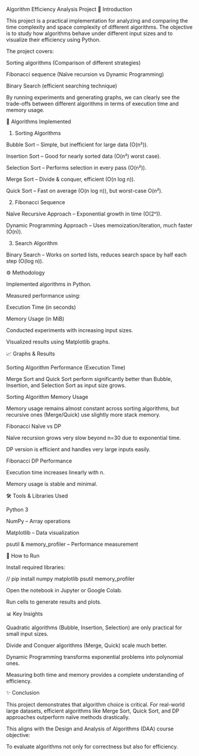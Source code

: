 Algorithm Efficiency Analysis Project
📌 Introduction

This project is a practical implementation for analyzing and comparing the time complexity and space complexity of different algorithms. The objective is to study how algorithms behave under different input sizes and to visualize their efficiency using Python.

The project covers:

Sorting algorithms (Comparison of different strategies)

Fibonacci sequence (Naïve recursion vs Dynamic Programming)

Binary Search (efficient searching technique)

By running experiments and generating graphs, we can clearly see the trade-offs between different algorithms in terms of execution time and memory usage.

🧮 Algorithms Implemented
1. Sorting Algorithms

Bubble Sort – Simple, but inefficient for large data (O(n²)).

Insertion Sort – Good for nearly sorted data (O(n²) worst case).

Selection Sort – Performs selection in every pass (O(n²)).

Merge Sort – Divide & conquer, efficient (O(n log n)).

Quick Sort – Fast on average (O(n log n)), but worst-case O(n²).

2. Fibonacci Sequence

Naïve Recursive Approach – Exponential growth in time (O(2ⁿ)).

Dynamic Programming Approach – Uses memoization/iteration, much faster (O(n)).

3. Search Algorithm

Binary Search – Works on sorted lists, reduces search space by half each step (O(log n)).

⚙️ Methodology

Implemented algorithms in Python.

Measured performance using:

Execution Time (in seconds)

Memory Usage (in MiB)

Conducted experiments with increasing input sizes.

Visualized results using Matplotlib graphs.

📈 Graphs & Results

Sorting Algorithm Performance (Execution Time)

Merge Sort and Quick Sort perform significantly better than Bubble, Insertion, and Selection Sort as input size grows.

Sorting Algorithm Memory Usage

Memory usage remains almost constant across sorting algorithms, but recursive ones (Merge/Quick) use slightly more stack memory.

Fibonacci Naïve vs DP

Naïve recursion grows very slow beyond n=30 due to exponential time.

DP version is efficient and handles very large inputs easily.

Fibonacci DP Performance

Execution time increases linearly with n.

Memory usage is stable and minimal.

🛠️ Tools & Libraries Used

Python 3

NumPy – Array operations

Matplotlib – Data visualization

psutil & memory_profiler – Performance measurement

🚀 How to Run

Install required libraries:

// pip install numpy matplotlib psutil memory_profiler


Open the notebook in Jupyter or Google Colab.

Run cells to generate results and plots.

📊 Key Insights

Quadratic algorithms (Bubble, Insertion, Selection) are only practical for small input sizes.

Divide and Conquer algorithms (Merge, Quick) scale much better.

Dynamic Programming transforms exponential problems into polynomial ones.

Measuring both time and memory provides a complete understanding of efficiency.

✨ Conclusion

This project demonstrates that algorithm choice is critical. For real-world large datasets, efficient algorithms like Merge Sort, Quick Sort, and DP approaches outperform naïve methods drastically.

This aligns with the Design and Analysis of Algorithms (DAA) course objective:

To evaluate algorithms not only for correctness but also for efficiency.
